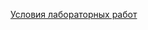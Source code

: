 [Условия лабораторных работ](https://drive.google.com/drive/folders/1jmmZsH7u3udkW3QCbpuSHM5DdE1D5TZW)
